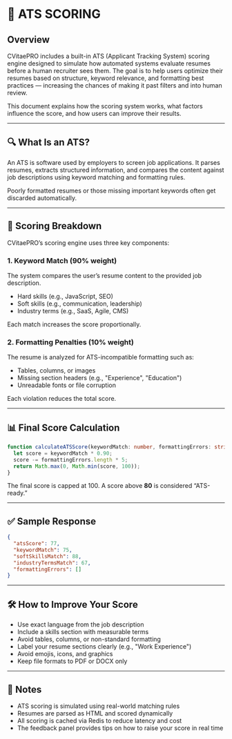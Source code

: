 # 🧠 ATS SCORING

## Overview

CVitaePRO includes a built-in ATS (Applicant Tracking System) scoring engine designed to simulate how automated systems evaluate resumes before a human recruiter sees them. The goal is to help users optimize their resumes based on structure, keyword relevance, and formatting best practices — increasing the chances of making it past filters and into human review.

This document explains how the scoring system works, what factors influence the score, and how users can improve their results.

---

## 🔍 What Is an ATS?

An ATS is software used by employers to screen job applications. It parses resumes, extracts structured information, and compares the content against job descriptions using keyword matching and formatting rules.

Poorly formatted resumes or those missing important keywords often get discarded automatically.

---

## 🧮 Scoring Breakdown

CVitaePRO’s scoring engine uses three key components:

### 1. Keyword Match (90% weight)

The system compares the user’s resume content to the provided job description.

- Hard skills (e.g., JavaScript, SEO)
- Soft skills (e.g., communication, leadership)
- Industry terms (e.g., SaaS, Agile, CMS)

Each match increases the score proportionally.

### 2. Formatting Penalties (10% weight)

The resume is analyzed for ATS-incompatible formatting such as:

- Tables, columns, or images
- Missing section headers (e.g., "Experience", "Education")
- Unreadable fonts or file corruption

Each violation reduces the total score.

---

## 📊 Final Score Calculation

```ts
function calculateATSScore(keywordMatch: number, formattingErrors: string[]): number {
  let score = keywordMatch * 0.90;
  score -= formattingErrors.length * 5;
  return Math.max(0, Math.min(score, 100));
}
```

The final score is capped at 100. A score above **80** is considered “ATS-ready.”

---

## ✅ Sample Response

```json
{
  "atsScore": 77,
  "keywordMatch": 75,
  "softSkillsMatch": 88,
  "industryTermsMatch": 67,
  "formattingErrors": []
}
```

---

## 🛠 How to Improve Your Score

- Use exact language from the job description
- Include a skills section with measurable terms
- Avoid tables, columns, or non-standard formatting
- Label your resume sections clearly (e.g., "Work Experience")
- Avoid emojis, icons, and graphics
- Keep file formats to PDF or DOCX only

---

## 📌 Notes

- ATS scoring is simulated using real-world matching rules
- Resumes are parsed as HTML and scored dynamically
- All scoring is cached via Redis to reduce latency and cost
- The feedback panel provides tips on how to raise your score in real time

